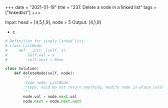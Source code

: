 +++
date = "2021-01-19"
title = "237. Delete a node in a linked list"
tags = ["linkedlist"]
+++

Input: head = [4,5,1,9], node = 5
Output: [4,1,9]

- c
```python
# Definition for singly-linked list.
# class ListNode:
#     def __init__(self, x):
#         self.val = x
#         self.next = None

class Solution:
    def deleteNode(self, node):
        """
        :type node: ListNode
        :rtype: void Do not return anything, modify node in-place instead.
        """
        node.val = node.next.val
        node.next = node.next.next
```
